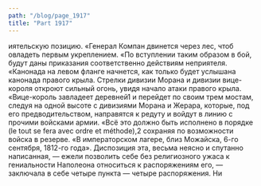 ```yaml
---
path: "/blog/page_1917"
title: "Part 1917"
---
```


иятельскую позицию.
«Генерал Компан двинется через лес, чтоб овладеть первым укреплением.
«По вступлении таким образом в бой, будут даны приказания соответственно действиям неприятеля.
«Канонада на левом фланге начнется, как только будет услышана канонада правого крыла. Стрелки дивизии Морана и дивизии вице-короля откроют сильный огонь, увидя начало атаки правого крыла.
«Вице-король завладеет деревней1 и перейдет по своим трем мостам, следуя на одной высоте с дивизиями Морана и Жерара, которые, под его предводительством, направятся к редуту и войдут в линию с прочими войсками армии.
«Всё это должно быть исполнено в порядке (le tout se fera avec ordre et méthode),2 сохраняя по возможности войска в резерве.
«В императорском лагере, близ Можайска, 6-го сентября, 1812-го года».
Диспозиция эта, весьма неясно и спутанно написанная, — ежели позволить себе без религиозного ужаса к гениальности Наполеона относиться к распоряжениям его, — заключала в себе четыре пункта — четыре распоряжения. Ни 
